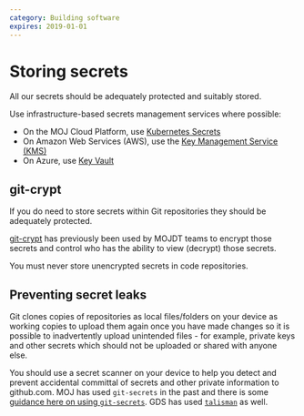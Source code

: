 ```yaml
---
category: Building software
expires: 2019-01-01
---
```

# Storing secrets

All our secrets should be adequately protected and suitably stored.

Use infrastructure-based secrets management services where possible:

- On the MOJ Cloud Platform, use [Kubernetes Secrets](https://ministryofjustice.github.io/cloud-platform-user-docs/02-deploying-an-app/003-add-secrets-to-deployment/)
- On Amazon Web Services (AWS), use the [Key Management Service (KMS)](https://aws.amazon.com/kms/)
- On Azure, use [Key Vault](https://azure.microsoft.com/en-gb/services/key-vault/)

## git-crypt

If you do need to store secrets within Git repositories they should be adequately protected.

[git-crypt](https://github.com/AGWA/git-crypt) has previously been used by MOJDT teams to encrypt those secrets and control who has the ability to view (decrypt) those secrets.

You must never store unencrypted secrets in code repositories.

## Preventing secret leaks

Git clones copies of repositories as local files/folders on your device as working copies to upload them again once you have made changes so it is possible to inadvertently upload unintended files - for example, private keys and other secrets which should not be uploaded or shared with anyone else.

You should use a secret scanner on your device to help you detect and prevent accidental committal of secrets and other private information to github.com. MOJ has used `git-secrets` in the past and there is some [guidance here on using `git-secrets`](https://github.com/ministryofjustice/technical-guidance/guides/using-git-secrets.md). GDS has used [`talisman`](https://github.com/thoughtworks/talisman) as well.
